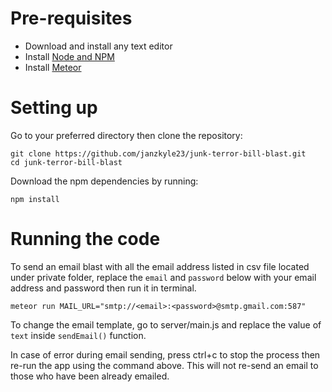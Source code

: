# Pre-requisites

- Download and install any text editor
- Install [Node and NPM](https://nodejs.org/en/download/)
- Install [Meteor](https://www.meteor.com/install)

# Setting up

Go to your preferred directory then clone the repository:

```
git clone https://github.com/janzkyle23/junk-terror-bill-blast.git
cd junk-terror-bill-blast
```

Download the npm dependencies by running:

```
npm install
```

# Running the code

To send an email blast with all the email address listed in csv file located under private folder, replace the `email` and `password` below with your email address and password then run it in terminal.

```
meteor run MAIL_URL="smtp://<email>:<password>@smtp.gmail.com:587"
```

To change the email template, go to server/main.js and replace the value of `text` inside `sendEmail()` function.

In case of error during email sending, press ctrl+c to stop the process then re-run the app using the command above. This will not re-send an email to those who have been already emailed.